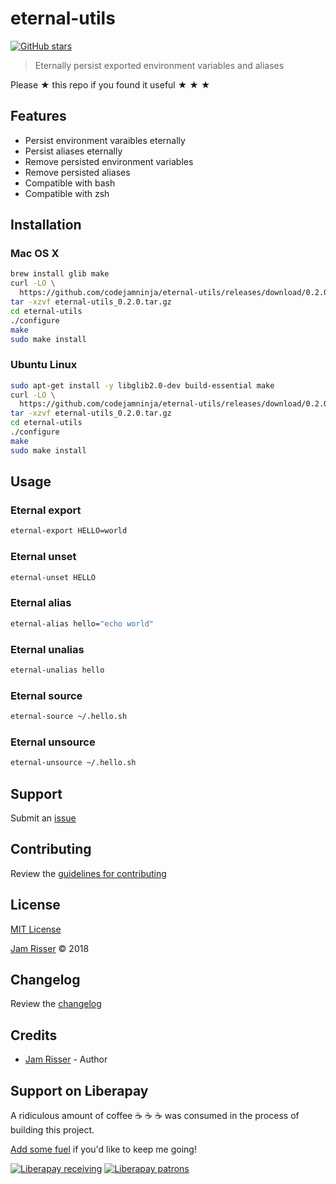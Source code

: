 # eternal-utils

[![GitHub stars](https://img.shields.io/github/stars/codejamninja/eternal-utils.svg?style=social&label=Stars)](https://github.com/codejamninja/eternal-utils)

> Eternally persist exported environment variables and aliases

Please ★ this repo if you found it useful ★ ★ ★


## Features

* Persist environment varaibles eternally
* Persist aliases eternally
* Remove persisted environment variables
* Remove persisted aliases
* Compatible with bash
* Compatible with zsh


## Installation

### Mac OS X

```sh
brew install glib make
curl -LO \
  https://github.com/codejamninja/eternal-utils/releases/download/0.2.0/eternal-utils_0.2.0.tar.gz
tar -xzvf eternal-utils_0.2.0.tar.gz
cd eternal-utils
./configure
make
sudo make install
```

### Ubuntu Linux

```sh
sudo apt-get install -y libglib2.0-dev build-essential make
curl -LO \
  https://github.com/codejamninja/eternal-utils/releases/download/0.2.0/eternal-utils_0.2.0.tar.gz
tar -xzvf eternal-utils_0.2.0.tar.gz
cd eternal-utils
./configure
make
sudo make install
```


## Usage

### Eternal export

```sh
eternal-export HELLO=world
```

### Eternal unset

```sh
eternal-unset HELLO
```

### Eternal alias

```sh
eternal-alias hello="echo world"
```

### Eternal unalias

```sh
eternal-unalias hello
```

### Eternal source

```sh
eternal-source ~/.hello.sh
```

### Eternal unsource

```sh
eternal-unsource ~/.hello.sh
```


## Support

Submit an [issue](https://github.com/codejamninja/eternal-utils/issues/new)


## Contributing

Review the [guidelines for contributing](https://github.com/codejamninja/eternal-utils/blob/master/CONTRIBUTING.md)


## License

[MIT License](https://github.com/codejamninja/eternal-utils/blob/master/LICENSE)

[Jam Risser](https://codejam.ninja) © 2018


## Changelog

Review the [changelog](https://github.com/codejamninja/eternal-utils/blob/master/CHANGELOG.md)


## Credits

* [Jam Risser](https://codejam.ninja) - Author


## Support on Liberapay

A ridiculous amount of coffee ☕ ☕ ☕ was consumed in the process of building this project.

[Add some fuel](https://liberapay.com/codejamninja/donate) if you'd like to keep me going!

[![Liberapay receiving](https://img.shields.io/liberapay/receives/codejamninja.svg?style=flat-square)](https://liberapay.com/codejamninja/donate)
[![Liberapay patrons](https://img.shields.io/liberapay/patrons/codejamninja.svg?style=flat-square)](https://liberapay.com/codejamninja/donate)
